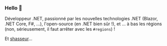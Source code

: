 ### Hello :hamster:

Développeur .NET, passionné par les nouvelles technologies .NET (Blazor, .NET Core, F#, ...), l'open-source (en .NET bien sûr !), et ... à bas les régions (non, sérieusement, il faut arrêter avec les `#regions`) !

Et [shasseur](https://k94ll13nn3.github.io/ChromaListe/)... 

<!--
**k94ll13nn3/k94ll13nn3** is a ✨ _special_ ✨ repository because its `README.md` (this file) appears on your GitHub profile.

Here are some ideas to get you started:

- 🔭 I’m currently working on ...
- 🌱 I’m currently learning ...
- 👯 I’m looking to collaborate on ...
- 🤔 I’m looking for help with ...
- 💬 Ask me about ...
- 📫 How to reach me: ...
- 😄 Pronouns: ...
- ⚡ Fun fact: ...
-->
